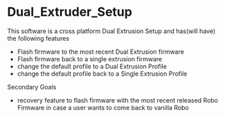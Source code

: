 # Dual_Extruder_Setup

This software is a cross platform Dual Extrusion Setup and has(will have) the following features

- Flash firmware to the most recent Dual Extrusion firmware
- Flash firmware back to a single extrusion firmware
- change the default profile to a Dual Extrusion Profile
- change the default profile back to a Single Extrusion Profile

Secondary Goals
- recovery feature to flash firmware with the most recent released Robo Firmware in case a user wants to come back to vanilla Robo

